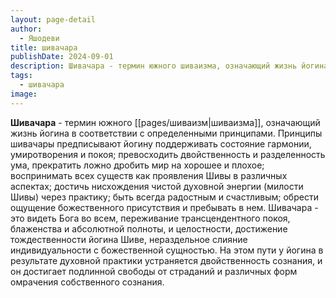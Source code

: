 ```yaml
---
layout: page-detail
author:
  - Яшодеви
title: шивачара
publishDate: 2024-09-01
description: Шивачара - термин южного шиваизма, означающий жизнь йогина в соответствии с определенными принципами. Шивачара - это видеть Бога во всем, переживание трансцендентного покоя, блаженства и абсолютной полноты, и целостности, достижение тождественности йогина Шиве, нераздельное слияние индивидуальности с божественной сущностью.
tags:
  - шивачара
image:
---
```

**Шивачара** - термин южного [[pages/шиваизм|шиваизма]], означающий жизнь йогина в соответствии с определенными принципами. Принципы шивачары предписывают йогину поддерживать состояние гармонии, умиротворения и покоя; превосходить двойственность и разделенность ума, прекратить ложно дробить мир на хорошее и плохое; воспринимать всех существ как проявления Шивы в различных аспектах; достичь нисхождения чистой духовной энергии (милости Шивы) через практику; быть всегда радостным и счастливым; обрести ощущение божественного присутствия и пребывать в нем. Шивачара - это видеть Бога во всем, переживание трансцендентного покоя, блаженства и абсолютной полноты, и целостности, достижение тождественности йогина Шиве, нераздельное слияние индивидуальности с божественной сущностью. На этом пути у йогина в результате духовной практики устраняется двойственность сознания, и он достигает подлинной свободы от страданий и различных форм омрачения собственного сознания.

